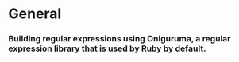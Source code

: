 # General
### Building regular expressions using Oniguruma, a regular expression library that is used by Ruby by default.
